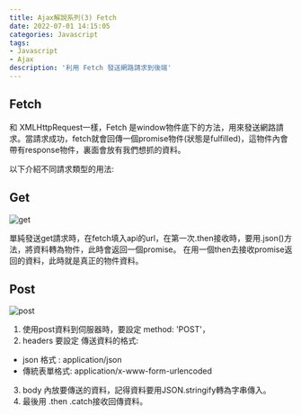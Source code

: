 ```yaml
---
title: Ajax解說系列(3) Fetch
date: 2022-07-01 14:15:05
categories: Javascript
tags: 
- Javascript
- Ajax
description: '利用 Fetch 發送網路請求到後端'
---
```


## Fetch

和 XMLHttpRequest一樣，Fetch 是window物件底下的方法，用來發送網路請求。當請求成功，fetch就會回傳一個promise物件(狀態是fulfilled)，這物件內會帶有response物件，裏面會放有我們想抓的資料。

以下介紹不同請求類型的用法:

## Get

![get](https://miro.medium.com/max/919/1*aa1YL0BX_PnipFIh2nJgJQ.png)

單純發送get請求時，在fetch填入api的url，在第一次.then接收時，要用.json()方法，將資料轉為物件，此時會返回一個promise。
在用一個then去接收promise返回的資料，此時就是真正的物件資料。

## Post

![post](https://miro.medium.com/max/1155/1*FArkQAKzv0-HP0tZ7_PRmQ.png)

1. 使用post資料到伺服器時，要設定 method: 'POST'，
2. headers 要設定 傳送資料的格式:
- json 格式 : application/json
- 傳統表單格式: application/x-www-form-urlencoded

3. body 內放要傳送的資料，記得資料要用JSON.stringify轉為字串傳入。
4. 最後用 .then .catch接收回傳資料。

